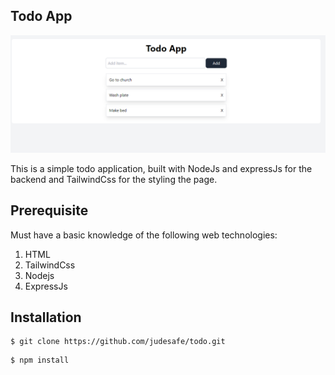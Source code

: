## Todo App

<img src="https://github.com/jude4/todo/blob/master/public/assets/todo.PNG" raw=true>

This is a simple todo application, built with NodeJs and expressJs for the backend and TailwindCss for the styling the page.

## Prerequisite
Must have a basic knowledge of the following web technologies:
1. HTML
2. TailwindCss
3. Nodejs
4. ExpressJs

## Installation

```
$ git clone https://github.com/judesafe/todo.git
```

````
$ npm install
````